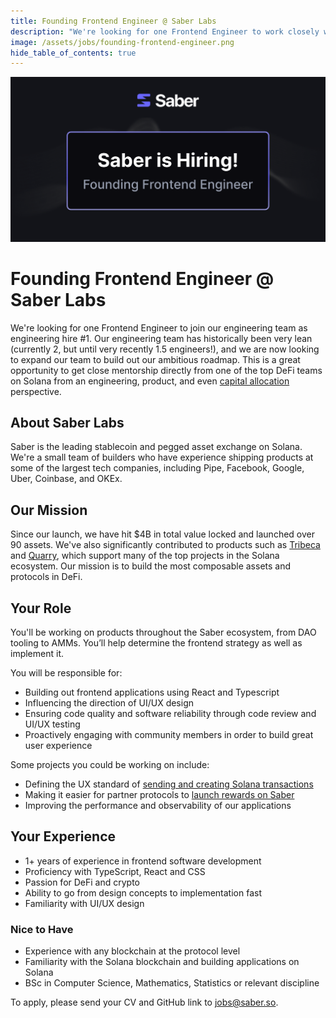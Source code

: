 ```yaml
---
title: Founding Frontend Engineer @ Saber Labs
description: "We're looking for one Frontend Engineer to work closely with our founding team as engineering hire #1. Apply today!"
image: /assets/jobs/founding-frontend-engineer.png
hide_table_of_contents: true
---
```


<head>
  <title>Founding Frontend Engineer @ Saber Labs</title>
  <meta name="twitter:card" content="summary_large_image" />
  <meta name="og:image" content="https://docs.saber.so/assets/jobs/founding-frontend-engineer.png" />
  <meta name="twitter:image" content="https://docs.saber.so/assets/jobs/founding-frontend-engineer.png" />
</head>

![Founding Frontend Engineer @ Saber Labs](/assets/jobs/founding-frontend-engineer.png)

# Founding Frontend Engineer @ Saber Labs

We're looking for one Frontend Engineer to join our engineering team as engineering hire #1. Our engineering team has historically been very lean (currently 2, but until very recently 1.5 engineers!), and we are now looking to expand our team to build out our ambitious roadmap. This is a great opportunity to get close mentorship directly from one of the top DeFi teams on Solana from an engineering, product, and even [capital allocation](https://ship.capital) perspective.

## About Saber Labs

Saber is the leading stablecoin and pegged asset exchange on Solana. We're a small team of builders who have experience shipping products at some of the largest tech companies, including Pipe, Facebook, Google, Uber, Coinbase, and OKEx.

## Our Mission

Since our launch, we have hit $4B in total value locked and launched over 90 assets. We've also significantly contributed to products such as [Tribeca](https://tribeca.so) and [Quarry](https://quarry.so), which support many of the top projects in the Solana ecosystem. Our mission is to build the most composable assets and protocols in DeFi.

## Your Role

You'll be working on products throughout the Saber ecosystem, from DAO tooling to AMMs. You’ll help determine the frontend strategy as well as implement it.

You will be responsible for:

- Building out frontend applications using React and Typescript
- Influencing the direction of UI/UX design
- Ensuring code quality and software reliability through code review and UI/UX testing
- Proactively engaging with community members in order to build great user experience

Some projects you could be working on include:

- Defining the UX standard of [sending and creating Solana transactions](https://github.com/saber-hq/sail)
- Making it easier for partner protocols to [launch rewards on Saber](https://app.quarry.so/)
- Improving the performance and observability of our applications

## Your Experience

- 1+ years of experience in frontend software development
- Proficiency with TypeScript, React and CSS
- Passion for DeFi and crypto
- Ability to go from design concepts to implementation fast
- Familiarity with UI/UX design

### Nice to Have

- Experience with any blockchain at the protocol level
- Familiarity with the Solana blockchain and building applications on Solana
- BSc in Computer Science, Mathematics, Statistics or relevant discipline

To apply, please send your CV and GitHub link to [jobs@saber.so](mailto:jobs@saber.so).
